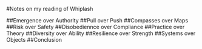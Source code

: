 #Notes on my reading of Whiplash

##Emergence over Authority
##Pull over Push
##Compasses over Maps
##Risk over Safety
##Disobediennce over Compliance
##Practice over Theory
##Diversity over Ability
##Resilience over Strength
##Systems over Objects
##Conclusion